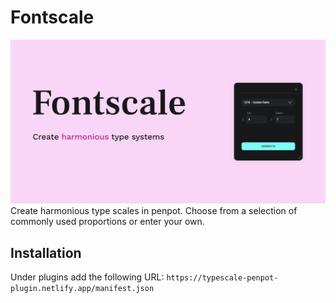 # Fontscale
![cover](cover.jpg)
Create harmonious type scales in penpot. Choose from a selection of commonly used proportions or enter your own.

## Installation
Under plugins add the following URL:
`https://typescale-penpot-plugin.netlify.app/manifest.json`

